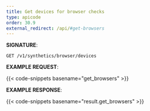 ```yaml
---
title: Get devices for browser checks
type: apicode
order: 30.9
external_redirect: /api/#get-browsers
---
```


**SIGNATURE**:

`GET /v1/synthetics/browser/devices`

**EXAMPLE REQUEST**:

{{< code-snippets basename="get_browsers" >}}

**EXAMPLE RESPONSE**:

{{< code-snippets basename="result.get_browsers" >}}
